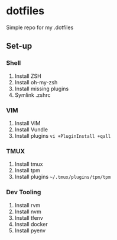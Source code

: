 # dotfiles
Simple repo for my .dotfiles

## Set-up

### Shell

1. Install ZSH
2. Install oh-my-zsh
3. Install missing plugins
4. Symlink .zshrc

### VIM

1. Install VIM
1. Install Vundle
2. Install plugins `vi +PluginInstall +qall`

### TMUX

1. Install tmux
2. Install tpm
3. Install plugins `~/.tmux/plugins/tpm/tpm`

### Dev Tooling

1. Install rvm
2. Install nvm
3. Install tfenv
4. Install docker
5. Install pyenv

